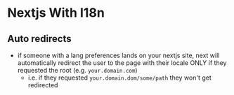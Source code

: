 # Nextjs With I18n

## Auto redirects

- if someone with a lang preferences lands on your nextjs site, next will automatically redirect the user to the page with their locale ONLY if they requested the root (e.g. `your.domain.com`)
  - i.e. if they requested `your.domain.dom/some/path` they won't get redirected
